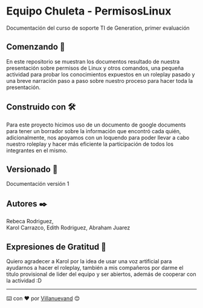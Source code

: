 # Equipo Chuleta - PermisosLinux 

Documentación del curso de soporte TI de Generation, primer evaluación

## Comenzando 🚀

En este repositorio se muestran los documentos resultado de nuestra presentación sobre permisos de Linux y otros comandos, una pequeña actividad para probar los conocimientos expuestos en un roleplay pasado y una breve narración paso a paso sobre nuestro proceso para hacer toda la presentación. 

## Construido con 🛠️

Para este proyecto hicimos uso de un documento de google documents para tener un borrador sobre la información que encontró cada quién, adicionalmente, nos apoyamos con un loquendo para poder llevar a cabo nuestro roleplay y hacer más eficiente la participación de todos los integrantes en el mismo.


## Versionado 📌

Documentación versión 1

## Autores ✒️

Rebeca Rodriguez,  
Karol Carrazco, 
Edith Rodriguez, 
Abraham Juarez

## Expresiones de Gratitud 🎁

Quiero agradecer a Karol por la idea de usar una voz artificial para ayudarnos a hacer el roleplay, también a mis compañeros por darme el titulo provisional de lider del equipo y ser abiertos, además de cooperar con la actividad :D 



---
⌨️ con ❤️ por [Villanuevand](https://github.com/Villanuevand) 😊
